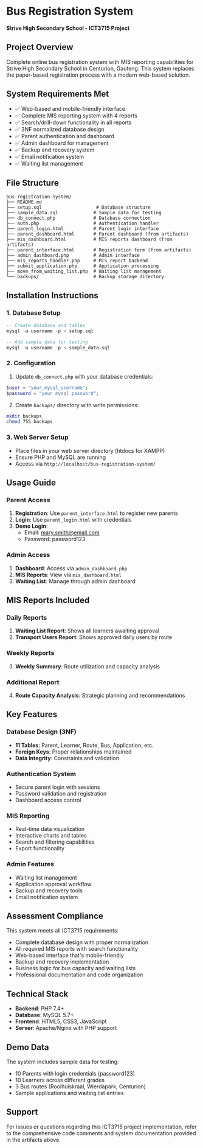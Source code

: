 # Bus Registration System
**Strive High Secondary School - ICT3715 Project**

## Project Overview
Complete online bus registration system with MIS reporting capabilities for Strive High Secondary School in Centurion, Gauteng. This system replaces the paper-based registration process with a modern web-based solution.

## System Requirements Met
- ✅ Web-based and mobile-friendly interface
- ✅ Complete MIS reporting system with 4 reports
- ✅ Search/drill-down functionality in all reports  
- ✅ 3NF normalized database design
- ✅ Parent authentication and dashboard
- ✅ Admin dashboard for management
- ✅ Backup and recovery system
- ✅ Email notification system
- ✅ Waiting list management

## File Structure
```
bus-registration-system/
├── README.md
├── setup.sql                    # Database structure
├── sample_data.sql             # Sample data for testing
├── db_connect.php              # Database connection
├── auth.php                    # Authentication handler
├── parent_login.html           # Parent login interface
├── parent_dashboard.html       # Parent dashboard (from artifacts)
├── mis_dashboard.html          # MIS reports dashboard (from artifacts)
├── parent_interface.html       # Registration form (from artifacts)
├── admin_dashboard.php         # Admin interface
├── mis_reports_handler.php     # MIS report backend
├── submit_application.php      # Application processing
├── move_from_waiting_list.php  # Waiting list management
└── backups/                    # Backup storage directory
```

## Installation Instructions

### 1. Database Setup
```sql
-- Create database and tables
mysql -u username -p < setup.sql

-- Add sample data for testing
mysql -u username -p < sample_data.sql
```

### 2. Configuration
1. Update `db_connect.php` with your database credentials:
```php
$user = "your_mysql_username";
$password = "your_mysql_password";
```

2. Create `backups/` directory with write permissions:
```bash
mkdir backups
chmod 755 backups
```

### 3. Web Server Setup
- Place files in your web server directory (htdocs for XAMPP)
- Ensure PHP and MySQL are running
- Access via `http://localhost/bus-registration-system/`

## Usage Guide

### Parent Access
1. **Registration**: Use `parent_interface.html` to register new parents
2. **Login**: Use `parent_login.html` with credentials
3. **Demo Login**: 
   - Email: mary.smith@email.com
   - Password: password123

### Admin Access
1. **Dashboard**: Access via `admin_dashboard.php`
2. **MIS Reports**: View via `mis_dashboard.html`
3. **Waiting List**: Manage through admin dashboard

## MIS Reports Included

### Daily Reports
1. **Waiting List Report**: Shows all learners awaiting approval
2. **Transport Users Report**: Shows approved daily users by route

### Weekly Reports  
3. **Weekly Summary**: Route utilization and capacity analysis

### Additional Report
4. **Route Capacity Analysis**: Strategic planning and recommendations

## Key Features

### Database Design (3NF)
- **11 Tables**: Parent, Learner, Route, Bus, Application, etc.
- **Foreign Keys**: Proper relationships maintained
- **Data Integrity**: Constraints and validation

### Authentication System
- Secure parent login with sessions
- Password validation and registration
- Dashboard access control

### MIS Reporting
- Real-time data visualization
- Interactive charts and tables
- Search and filtering capabilities
- Export functionality

### Admin Features
- Waiting list management
- Application approval workflow
- Backup and recovery tools
- Email notification system

## Assessment Compliance

This system meets all ICT3715 requirements:
- Complete database design with proper normalization
- All required MIS reports with search functionality
- Web-based interface that's mobile-friendly
- Backup and recovery implementation
- Business logic for bus capacity and waiting lists
- Professional documentation and code organization

## Technical Stack
- **Backend**: PHP 7.4+
- **Database**: MySQL 5.7+
- **Frontend**: HTML5, CSS3, JavaScript
- **Server**: Apache/Nginx with PHP support

## Demo Data
The system includes sample data for testing:
- 10 Parents with login credentials (password123)
- 10 Learners across different grades
- 3 Bus routes (Rooihuiskraal, Wierdapark, Centurion)
- Sample applications and waiting list entries

## Support
For issues or questions regarding this ICT3715 project implementation, refer to the comprehensive code comments and system documentation provided in the artifacts above.